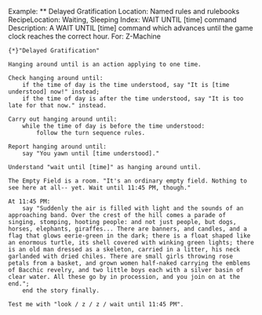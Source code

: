 Example: ** Delayed Gratification
Location: Named rules and rulebooks
RecipeLocation: Waiting, Sleeping
Index: WAIT UNTIL [time] command
Description: A WAIT UNTIL [time] command which advances until the game clock reaches the correct hour.
For: Z-Machine

  

``` inform7
{*}"Delayed Gratification"

Hanging around until is an action applying to one time.

Check hanging around until:
	if the time of day is the time understood, say "It is [time understood] now!" instead;
	if the time of day is after the time understood, say "It is too late for that now." instead.

Carry out hanging around until:
	while the time of day is before the time understood:
		follow the turn sequence rules.

Report hanging around until:
	say "You yawn until [time understood]."

Understand "wait until [time]" as hanging around until.

The Empty Field is a room. "It's an ordinary empty field. Nothing to see here at all-- yet. Wait until 11:45 PM, though."

At 11:45 PM:
	say "Suddenly the air is filled with light and the sounds of an approaching band. Over the crest of the hill comes a parade of singing, stomping, hooting people: and not just people, but dogs, horses, elephants, giraffes... There are banners, and candles, and a flag that glows eerie-green in the dark; there is a float shaped like an enormous turtle, its shell covered with winking green lights; there is an old man dressed as a skeleton, carried in a litter, his neck garlanded with dried chiles. There are small girls throwing rose petals from a basket, and grown women half-naked carrying the emblems of Bacchic revelry, and two little boys each with a silver basin of clear water. All these go by in procession, and you join on at the end.";
	end the story finally.

Test me with "look / z / z / wait until 11:45 PM".
```

